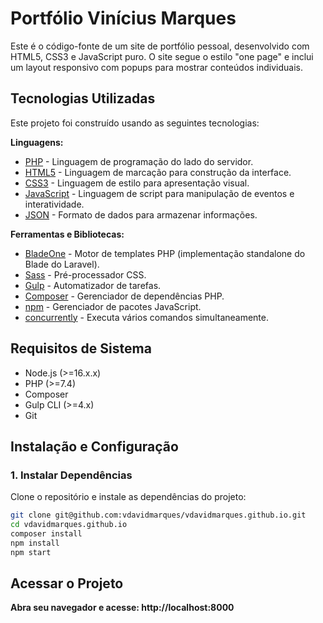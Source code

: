 # Portfólio Vinícius Marques

Este é o código-fonte de um site de portfólio pessoal, desenvolvido com HTML5, CSS3 e JavaScript puro. O site segue o estilo "one page" e inclui um layout responsivo com popups para mostrar conteúdos individuais.

## Tecnologias Utilizadas

Este projeto foi construído usando as seguintes tecnologias:

**Linguagens:**

-   [PHP](https://www.php.net/) - Linguagem de programação do lado do servidor.
-   [HTML5](https://developer.mozilla.org/pt-BR/docs/Web/HTML) - Linguagem de marcação para construção da interface.
-   [CSS3](https://developer.mozilla.org/pt-BR/docs/Web/CSS) - Linguagem de estilo para apresentação visual.
-   [JavaScript](https://www.javascript.com/) - Linguagem de script para manipulação de eventos e interatividade.
- [JSON](https://www.json.org/json-en.html) - Formato de dados para armazenar informações.

**Ferramentas e Bibliotecas:**

-   [BladeOne](https://github.com/EFTEC/BladeOne) - Motor de templates PHP (implementação standalone do Blade do Laravel).
-   [Sass](https://sass-lang.com/) - Pré-processador CSS.
-   [Gulp](https://gulpjs.com/) - Automatizador de tarefas.
-   [Composer](https://getcomposer.org/) - Gerenciador de dependências PHP.
-   [npm](https://www.npmjs.com/) - Gerenciador de pacotes JavaScript.
-   [concurrently](https://www.npmjs.com/package/concurrently) - Executa vários comandos simultaneamente.

## Requisitos de Sistema

- Node.js (>=16.x.x)
- PHP (>=7.4)
-   Composer
- Gulp CLI (>=4.x)
- Git

## Instalação e Configuração

### 1. Instalar Dependências

Clone o repositório e instale as dependências do projeto:

```bash
git clone git@github.com:vdavidmarques/vdavidmarques.github.io.git
cd vdavidmarques.github.io
composer install
npm install
npm start
```

## Acessar o Projeto

**Abra seu navegador e acesse: http://localhost:8000**